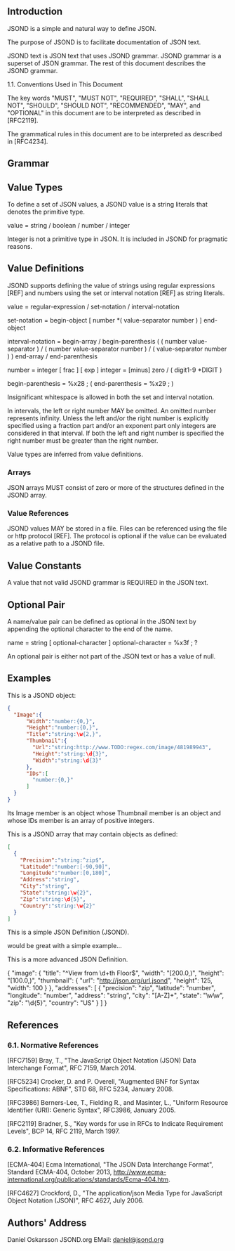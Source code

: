 ## Introduction

JSOND is a simple and natural way to define JSON.

The purpose of JSOND is to facilitate documentation of JSON text.

JSOND text is JSON text that uses JSOND grammar. JSOND grammar is a superset of JSON grammar. The rest of this document describes the JSOND grammar.

1.1.  Conventions Used in This Document

The key words "MUST", "MUST NOT", "REQUIRED", "SHALL", "SHALL NOT", "SHOULD", "SHOULD NOT", "RECOMMENDED", "MAY", and "OPTIONAL" in this document are to be interpreted as described in [RFC2119].

The grammatical rules in this document are to be interpreted as described in [RFC4234].

## Grammar

## Value Types

To define a set of JSON values, a JSOND value is a string literals that denotes the primitive type.

value = string / boolean / number / integer

Integer is not a primitive type in JSON. It is included in JSOND for pragmatic reasons.

## Value Definitions

JSOND supports defining the value of strings using regular expressions [REF] and numbers using the set or interval notation [REF] as string literals.

value = regular-expression / set-notation / interval-notation

set-notation = begin-object [ number *( value-separator number ) ] end-object

interval-notation = begin-array / begin-parenthesis ( ( number value-separator ) / ( number value-separator number ) / ( value-separator number ) ) end-array / end-parenthesis

number = integer [ frac ] [ exp ]
integer = [minus] zero / ( digit1-9 *DIGIT )

begin-parenthesis = %x28 ; (
end-parenthesis = %x29	 ; )

Insignificant whitespace is allowed in both the set and interval notation.

In intervals, the left or right number MAY be omitted. An omitted number represents infinity. Unless the left and/or the right number is explicitly specified using a fraction part and/or an exponent part only integers are considered in that interval. If both the left and right number is specified the right number must be greater than the right number.

Value types are inferred from value definitions.

### Arrays

JSON arrays MUST consist of zero or more of the structures defined in the JSOND array.

### Value References

JSOND values MAY be stored in a file. Files can be referenced using the file or http protocol [REF]. The protocol is optional if the value can be evaluated as a relative path to a JSOND file.

## Value Constants

A value that not valid JSOND grammar is REQUIRED in the JSON text.

## Optional Pair

A name/value pair can be defined as optional in the JSON text by appending the optional character to the end of the name.

name = string [ optional-character ]
optional-character = %x3f ; ?

An optional pair is either not part of the JSON text or has a value of null.

## Examples

This is a JSOND object:

```json
{
  "Image":{
      "Width":"number:{0,}",
      "Height":"number:{0,}",
      "Title":"string:\w{2,}",
      "Thumbnail":{
        "Url":"string:http://www.TODO:regex.com/image/481989943",
        "Height":"string:\d{3}",
        "Width":"string:\d{3}"
      },
      "IDs":[
        "number:{0,}"
      ]
  }
}
```

Its Image member is an object whose Thumbnail member is an object and whose IDs member is an array of positive integers.

This is a JSOND array that may contain objects as defined:

```json
[
  {
    "Precision":"string:^zip$",
    "Latitude":"number:[-90,90]",
    "Longitude":"number:[0,180]",
    "Address":"string",
    "City":"string",
    "State":"string:\w{2}",
    "Zip":"string:\d{5}",
    "Country":"string:\w{2}"
  }
]
```

This is a simple JSON Definition (JSOND).

would be great with a simple example...

This is a more advanced JSON Definition.

{
  "image": {
    "title":    "^View from \d+th Floor$",
    "width":    "[200.0,)",
    "height":   "[100.0,)",
    "thumbnail": {
      "url":    "http://json.org/url.jsond",
      "height": 125,
      "width":  100
    }
  },
  "addresses": [
    {
      "precision": "zip",
      "latitude":  "number",
      "longitude": "number",
      "address":   "string",
      "city":      "[A-Z]+",
      "state":     "\w\w",
      "zip":       "\d{5}",
      "country":   "US"
    }
  ]
}

## References

### 6.1.  Normative References

[RFC7159]  Bray, T., "The JavaScript Object Notation (JSON) Data Interchange Format", RFC 7159, March 2014.

[RFC5234]  Crocker, D. and P. Overell, "Augmented BNF for Syntax Specifications: ABNF", STD 68, RFC 5234, January 2008.

[RFC3986]  Berners-Lee, T., Fielding R., and Masinter, L., "Uniform Resource Identifier (URI): Generic Syntax", RFC3986, January 2005.

[RFC2119]  Bradner, S., "Key words for use in RFCs to Indicate Requirement Levels", BCP 14, RFC 2119, March 1997.

### 6.2.  Informative References

[ECMA-404] Ecma International, "The JSON Data Interchange Format", Standard ECMA-404, October 2013, <http://www.ecma-international.org/publications/standards/Ecma-404.htm>.

[RFC4627]  Crockford, D., "The application/json Media Type for JavaScript Object Notation (JSON)", RFC 4627, July 2006.

## Authors' Address

Daniel Oskarsson
JSOND.org
EMail: daniel@jsond.org

